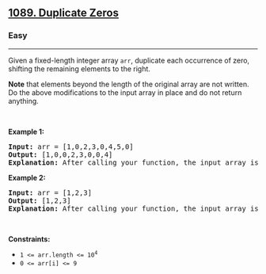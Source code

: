 <h2><a href="https://leetcode.com/problems/duplicate-zeros/">1089. Duplicate Zeros</a></h2><h3>Easy</h3><hr><div style="user-select: auto;"><p style="user-select: auto;">Given a fixed-length integer array <code style="user-select: auto;">arr</code>, duplicate each occurrence of zero, shifting the remaining elements to the right.</p>

<p style="user-select: auto;"><strong style="user-select: auto;">Note</strong> that elements beyond the length of the original array are not written. Do the above modifications to the input array in place and do not return anything.</p>

<p style="user-select: auto;">&nbsp;</p>
<p style="user-select: auto;"><strong style="user-select: auto;">Example 1:</strong></p>

<pre style="user-select: auto;"><strong style="user-select: auto;">Input:</strong> arr = [1,0,2,3,0,4,5,0]
<strong style="user-select: auto;">Output:</strong> [1,0,0,2,3,0,0,4]
<strong style="user-select: auto;">Explanation:</strong> After calling your function, the input array is modified to: [1,0,0,2,3,0,0,4]
</pre>

<p style="user-select: auto;"><strong style="user-select: auto;">Example 2:</strong></p>

<pre style="user-select: auto;"><strong style="user-select: auto;">Input:</strong> arr = [1,2,3]
<strong style="user-select: auto;">Output:</strong> [1,2,3]
<strong style="user-select: auto;">Explanation:</strong> After calling your function, the input array is modified to: [1,2,3]
</pre>

<p style="user-select: auto;">&nbsp;</p>
<p style="user-select: auto;"><strong style="user-select: auto;">Constraints:</strong></p>

<ul style="user-select: auto;">
	<li style="user-select: auto;"><code style="user-select: auto;">1 &lt;= arr.length &lt;= 10<sup style="user-select: auto;">4</sup></code></li>
	<li style="user-select: auto;"><code style="user-select: auto;">0 &lt;= arr[i] &lt;= 9</code></li>
</ul>
</div>